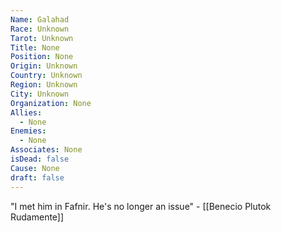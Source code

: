 ```yaml
---
Name: Galahad
Race: Unknown
Tarot: Unknown
Title: None
Position: None
Origin: Unknown
Country: Unknown
Region: Unknown
City: Unknown
Organization: None
Allies:
  - None
Enemies:
  - None
Associates: None
isDead: false
Cause: None
draft: false
---
```

"I met him in Fafnir. He's no longer an issue" - [[Benecio Plutok Rudamente]]

